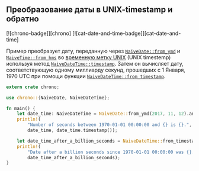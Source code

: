 ## Преобразование даты в UNIX-timestamp и обратно

[![chrono-badge]][chrono] [![cat-date-and-time-badge]][cat-date-and-time]

Пример преобразует дату, переданную через [`NaiveDate::from_ymd`](https://docs.rs/chrono/*/chrono/naive/struct.NaiveDate.html#method.from_ymd) и [`NaiveTime::from_hms`](https://docs.rs/chrono/*/chrono/naive/struct.NaiveTime.html#method.from_hms) во [временную метку UNIX](https://en.wikipedia.org/wiki/Unix_time) (UNIX timestemp) используя метод [`NaiveDateTime::timestamp`](https://docs.rs/chrono/*/chrono/naive/struct.NaiveDateTime.html#method.timestamp).
Затем он вычисляет дату, соответствующую одному миллиарду секунд, прошедших с 1 Января, 1970 UTC при помощи функции [`NaiveDateTime::from_timestamp`](https://docs.rs/chrono/*/chrono/naive/struct.NaiveDateTime.html#method.from_timestamp).

```rust
extern crate chrono;

use chrono::{NaiveDate, NaiveDateTime};

fn main() {
    let date_time: NaiveDateTime = NaiveDate::from_ymd(2017, 11, 12).and_hms(17, 33, 44);
    println!(
        "Number of seconds between 1970-01-01 00:00:00 and {} is {}.",
        date_time, date_time.timestamp());

    let date_time_after_a_billion_seconds = NaiveDateTime::from_timestamp(1_000_000_000, 0);
    println!(
        "Date after a billion seconds since 1970-01-01 00:00:00 was {}.",
        date_time_after_a_billion_seconds);
}
```


